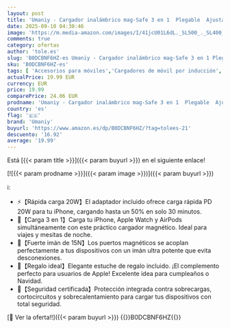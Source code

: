 ```yaml
---
layout: post
title: 'Umaniy - Cargador inalámbrico mag-Safe 3 en 1  Plegable  Ajustable  magnética  Soporte de Carga inalámbrica con luz para iPhone 16/15/14/13/12 Series  AirPods 3/2/Pro  Apple Watch'
date: 2025-09-10 04:30:46
image: 'https://m.media-amazon.com/images/I/41jcU01L6dL._SL500_._SL400_.jpg'
comments: true
category: ofertas
author: 'tole.es'
slug: 'B0DCBNF6HZ-es Umaniy - Cargador inalámbrico mag-Safe 3 en 1 Plegable...'
sku: 'B0DCBNF6HZ-es'
tags: [ 'Accesorios para móviles','Cargadores de móvil por inducción','Cargadores para móviles','Comunicación móvil y accesorios','Electrónica','apple','iphone','umaniy','🇪🇸', ]
actualPrice: 19.99 EUR
currency: EUR
price: 19.99
comparePrice: 24.06 EUR
prodname: 'Umaniy - Cargador inalámbrico mag-Safe 3 en 1  Plegable  Ajustable  magnética  Soporte de Carga inalámbrica con luz para iPhone 16/15/14/13/12 Series  AirPods 3/2/Pro  Apple Watch'
country: 'es'
flag: '🇪🇸'
brand: 'Umaniy'
buyurl: 'https://www.amazon.es/dp/B0DCBNF6HZ/?tag=tolees-21'
descuento: '16.92'
average: '19.99'
---
```


Está [{{< param title >}}]({{< param buyurl >}}) en el siguiente enlace!

[![{{< param prodname >}}]({{< param image >}})]({{< param buyurl >}})

ℹ️:

- ⚡【Rápida carga 20W】El adaptador incluido ofrece carga rápida PD 20W para tu iPhone, cargando hasta un 50% en solo 30 minutos.
- 🔌【Carga 3 en 1】Carga tu iPhone, Apple Watch y AirPods simultáneamente con este práctico cargador magnético. Ideal para viajes y mesitas de noche.
- 🧲【Fuerte imán de 15N】Los puertos magnéticos se acoplan perfectamente a tus dispositivos con un imán ultra potente que evita desconexiones.
- 💎【Regalo ideal】Elegante estuche de regalo incluido. ¡El complemento perfecto para usuarios de Apple! Excelente idea para cumpleaños o Navidad.
- 🔋【Seguridad certificada】Protección integrada contra sobrecargas, cortocircuitos y sobrecalentamiento para cargar tus dispositivos con total seguridad.

[🛒 Ver la oferta!!]({{< param buyurl >}})
{{<world>}}B0DCBNF6HZ{{</world>}}
